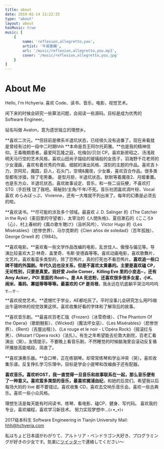 ```yaml
---
title: about
date: 2019-02-14 21:22:25
type: "about"
layout: about
hasMusic: true
music: [
    {
        name: 'reflexion,allegretto,you',
        artist: '牛尾憲輔',
        url: '/music/reflexion,allegretto,you.mp3',
        cover: '/music/reflexion,allegretto,you.jpg'
    }
]
---
```


# About Me

Hello, I'm Hchyeria. 
喜欢 Code、读书、音乐，电影，视觉艺术。

闲下来的时候会研究一些算法问题，会阅读一些源码。目标是成为优秀的 Software Engineer。

站名叫做 Avalon，意为遗世独立的理想乡。

**喜欢二次元。**但目前是佛系半退坑状态，已经很久没有追番了。现在来看就是曾经有过的一段中二时期hhh
**本命是吾王阿尔托莉雅。**也是我的精神信仰。王毒晚期患者。最爱阿瓦隆之庭，吃梅剑/贝剑 CP。喜欢新房昭之、汤浅政明天马行空的艺术风格，喜欢山田尚子描绘的玻璃般的女孩子，羽海野千花老师的少女漫画，喜欢有着优秀的作画、细腻的演出风格、深刻的主题的作品。喜欢吉卜力，京阿尼，魔圆，巨人，石头门，空境&魔夜，少女番，喜欢百合作品。很多类型都有涉猎，除了宅男番。
是型月厨，半退坑状态。默默等着魔夜2、月姬重置。
也是东方众，半退坑状态。喜欢故事设定、音乐，和一些二设玩梗，不喜欢打 STG（手巨残 饶了我吧。萌秘封/主角/千年/不死。音乐社团喜欢凋叶棕、Vocal 喜欢 めらみぽっぷ、Vivienne，还有一大堆就不列出来了。每年的幻奏是必须去的啦。

**喜欢读书。**尽可能的涉及多个领域。最喜欢 J. D. Salinger 的《The Catcher in the Rye》（麦田里的守望者）、太宰治的《人間失格》、夏目漱石的《こころ》（心）、村上春树的《風の歌を聴け》（且听风吟）、Victor Hugo 的《Les Misérables》（悲惨世界）、马尔克斯的《Cien años de soledad》（百年孤独）、George Orwell 的《1984》。

**喜欢电影。**喜欢看一些文学作品改编的电影，乱世佳人、傲慢与偏见等。导演比较喜欢大卫·林奇、盖里奇、韦斯·安德森等等。喜欢动画电影，喜欢歌舞片、文艺片。喜欢看蛮多类型的，除了恐怖片，真的打死也不看恐怖片。**喜欢追一些口碑不错的外国剧。**年代久远也没关系，但是不喜欢太黄暴的。主要是喜欢磕 CP，无论性别，只要是真爱。我好爱 **Jodie Comer**，Killing Eve 里的小变态~，还有 **Amy Acker**，POI 里面的 Root~。是 AA 死忠粉，还喜欢很多很多女星，小K、闹米、毒妈、寡姐等等等等。最喜欢的 CP 是**肖根**，我永远在坑底躺平哭泣呜呜呜╥﹏╥...

**喜欢视觉艺术。**遗憾忙于学业，AE都吃灰了。平时没事儿会研究怎么用PS做出牛逼哄哄的视觉效果这样。喜欢收集好看的字体和了解背后的故事。

**喜欢音乐剧。**最喜欢百老汇版《Frozen》（冰雪奇缘）、《The Phantom Of the Opera》（歌剧魅影）、《Wicked》（魔法坏女巫）、《Les Misérables》（悲惨世界）、《Rent》（吉屋出租）》、《Le rouge et le noir - L’Opéra Rock》（摇滚红与黑）、《Mozart l'Opera rock》（法扎）。有生之年希望能去伦敦大剧院，百老汇看演出（哭）。友情提示，不要晚上看音乐剧，不然睡觉的时候脑海里会滚动反复循环播放高能唱段，简直了。

**喜欢演奏乐器。**会口琴，正在练钢琴。却常常练琴和学业冲突（哭）。喜欢收集乐谱。反复挣扎学习乐理中。目标是学会小提琴和改编曲子还有配器。

**喜欢音乐。**喜欢听OST，我一直觉得一旦音乐和故事联系在一起，那么音乐便有了一种意义。喜欢蛮多类型的音乐，最喜欢**梶浦由纪**，和她的后宫们。希望我以后每场大妈的 live 都不要错过。喜欢收集 CD，喜欢去交响乐音乐会。喜欢一些古典乐。喜欢一些小众风格。

理想生活是每天能有时间读书、练琴、看电影、磕CP、健身、写代码。
喜欢我的专业，喜欢编程，喜欢学习新技术。
努力实现梦想中...(ง •_•)ง

2017级本科生
Software Engineering in Tianjin University
Mail: [hhh@hchyeria.com](mailto:hhh@hchyeria.com)

私はちょど日本語がわがりて、アルトリア・ペンドラゴン大好き、プログラミングが好きの少女です。気楽に[ツイッター](https://twitter.com/ryoogikizuna)で連絡してください～
